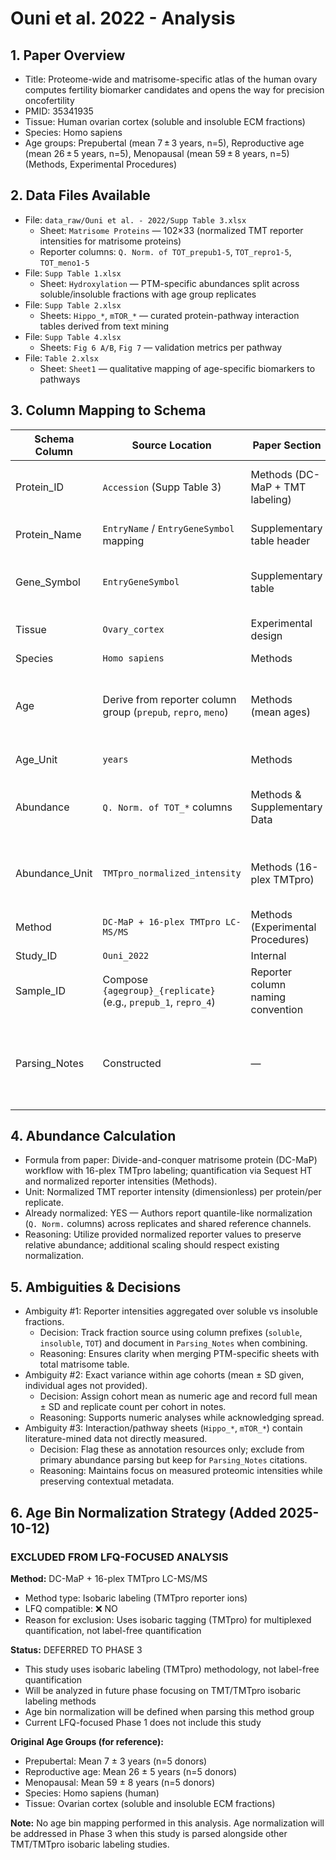 # Ouni et al. 2022 - Analysis

## 1. Paper Overview
- Title: Proteome-wide and matrisome-specific atlas of the human ovary computes fertility biomarker candidates and opens the way for precision oncofertility
- PMID: 35341935
- Tissue: Human ovarian cortex (soluble and insoluble ECM fractions)
- Species: Homo sapiens
- Age groups: Prepubertal (mean 7 ± 3 years, n=5), Reproductive age (mean 26 ± 5 years, n=5), Menopausal (mean 59 ± 8 years, n=5) (Methods, Experimental Procedures)

## 2. Data Files Available
- File: `data_raw/Ouni et al. - 2022/Supp Table 3.xlsx`
  - Sheet: `Matrisome Proteins` — 102×33 (normalized TMT reporter intensities for matrisome proteins)
  - Reporter columns: `Q. Norm. of TOT_prepub1-5`, `TOT_repro1-5`, `TOT_meno1-5`
- File: `Supp Table 1.xlsx`
  - Sheet: `Hydroxylation` — PTM-specific abundances split across soluble/insoluble fractions with age group replicates
- File: `Supp Table 2.xlsx`
  - Sheets: `Hippo_*`, `mTOR_*` — curated protein-pathway interaction tables derived from text mining
- File: `Supp Table 4.xlsx`
  - Sheets: `Fig 6 A/B`, `Fig 7` — validation metrics per pathway
- File: `Table 2.xlsx`
  - Sheet: `Sheet1` — qualitative mapping of age-specific biomarkers to pathways

## 3. Column Mapping to Schema
| Schema Column | Source Location | Paper Section | Reasoning |
|---------------|----------------|---------------|-----------|
| Protein_ID | `Accession` (Supp Table 3) | Methods (DC-MaP + TMT labeling) | Thermo output provides UniProt accession numbers |
| Protein_Name | `EntryName` / `EntryGeneSymbol` mapping | Supplementary table header | Supplies protein mnemonic and gene symbol |
| Gene_Symbol | `EntryGeneSymbol` | Supplementary table | Official gene symbols used in pathway analysis |
| Tissue | `Ovary_cortex` | Experimental design | All samples from human ovarian cortex |
| Species | `Homo sapiens` | Methods | Human donors |
| Age | Derive from reporter column group (`prepub`, `repro`, `meno`) | Methods (mean ages) | Map each replicate to cohort mean age (7, 26, 59 years) with SD noted |
| Age_Unit | `years` | Methods | Ages reported in years |
| Abundance | `Q. Norm. of TOT_*` columns | Methods & Supplementary Data | Normalized TMT reporter intensities post-DC-MaP pipeline |
| Abundance_Unit | `TMTpro_normalized_intensity` | Methods (16-plex TMTpro) | Intensities normalized using Thermo Sequest HT outputs |
| Method | `DC-MaP + 16-plex TMTpro LC-MS/MS` | Methods (Experimental Procedures) | Sample prep and quant approach described |
| Study_ID | `Ouni_2022` | Internal | Unique identifier |
| Sample_ID | Compose `{agegroup}_{replicate}` (e.g., `prepub_1`, `repro_4`) | Reporter column naming convention | Maintains replicate provenance |
| Parsing_Notes | Constructed | — | Capture cohort mean±SD ages, soluble/insoluble origin if applicable, normalization pipeline |

## 4. Abundance Calculation
- Formula from paper: Divide-and-conquer matrisome protein (DC-MaP) workflow with 16-plex TMTpro labeling; quantification via Sequest HT and normalized reporter intensities (Methods).
- Unit: Normalized TMT reporter intensity (dimensionless) per protein/per replicate.
- Already normalized: YES — Authors report quantile-like normalization (`Q. Norm.` columns) across replicates and shared reference channels.
- Reasoning: Utilize provided normalized reporter values to preserve relative abundance; additional scaling should respect existing normalization.

## 5. Ambiguities & Decisions
- Ambiguity #1: Reporter intensities aggregated over soluble vs insoluble fractions.
  - Decision: Track fraction source using column prefixes (`soluble`, `insoluble`, `TOT`) and document in `Parsing_Notes` when combining.
  - Reasoning: Ensures clarity when merging PTM-specific sheets with total matrisome table.
- Ambiguity #2: Exact variance within age cohorts (mean ± SD given, individual ages not provided).
  - Decision: Assign cohort mean as numeric age and record full mean ± SD and replicate count per cohort in notes.
  - Reasoning: Supports numeric analyses while acknowledging spread.
- Ambiguity #3: Interaction/pathway sheets (`Hippo_*`, `mTOR_*`) contain literature-mined data not directly measured.
  - Decision: Flag these as annotation resources only; exclude from primary abundance parsing but keep for `Parsing_Notes` citations.
  - Reasoning: Maintains focus on measured proteomic intensities while preserving contextual metadata.

## 6. Age Bin Normalization Strategy (Added 2025-10-12)

### EXCLUDED FROM LFQ-FOCUSED ANALYSIS

**Method:** DC-MaP + 16-plex TMTpro LC-MS/MS
- Method type: Isobaric labeling (TMTpro reporter ions)
- LFQ compatible: ❌ NO
- Reason for exclusion: Uses isobaric tagging (TMTpro) for multiplexed quantification, not label-free quantification

**Status:** DEFERRED TO PHASE 3
- This study uses isobaric labeling (TMTpro) methodology, not label-free quantification
- Will be analyzed in future phase focusing on TMT/TMTpro isobaric labeling methods
- Age bin normalization will be defined when parsing this method group
- Current LFQ-focused Phase 1 does not include this study

**Original Age Groups (for reference):**
- Prepubertal: Mean 7 ± 3 years (n=5 donors)
- Reproductive age: Mean 26 ± 5 years (n=5 donors)
- Menopausal: Mean 59 ± 8 years (n=5 donors)
- Species: Homo sapiens (human)
- Tissue: Ovarian cortex (soluble and insoluble ECM fractions)

**Note:** No age bin mapping performed in this analysis. Age normalization will be addressed in Phase 3 when this study is parsed alongside other TMT/TMTpro isobaric labeling studies.
